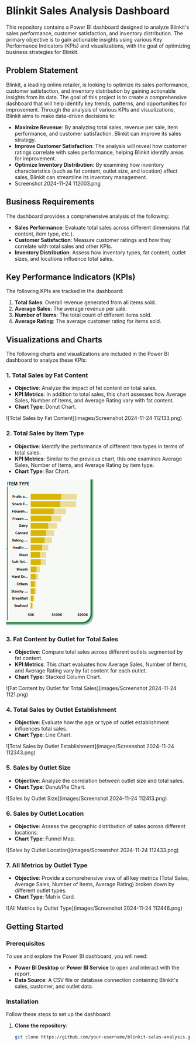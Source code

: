 # Blinkit Sales Analysis Dashboard

This repository contains a Power BI dashboard designed to analyze Blinkit's sales performance, customer satisfaction, and inventory distribution. The primary objective is to gain actionable insights using various Key Performance Indicators (KPIs) and visualizations, with the goal of optimizing business strategies for Blinkit.

## Problem Statement

Blinkit, a leading online retailer, is looking to optimize its sales performance, customer satisfaction, and inventory distribution by gaining actionable insights from its data. The goal of this project is to create a comprehensive dashboard that will help identify key trends, patterns, and opportunities for improvement. Through the analysis of various KPIs and visualizations, Blinkit aims to make data-driven decisions to:

- **Maximize Revenue**: By analyzing total sales, revenue per sale, item performance, and customer satisfaction, Blinkit can improve its sales strategy.
- **Improve Customer Satisfaction**: The analysis will reveal how customer ratings correlate with sales performance, helping Blinkit identify areas for improvement.
- **Optimize Inventory Distribution**: By examining how inventory characteristics (such as fat content, outlet size, and location) affect sales, Blinkit can streamline its inventory management.
- Screenshot 2024-11-24 112003.png

## Business Requirements

The dashboard provides a comprehensive analysis of the following:

- **Sales Performance**: Evaluate total sales across different dimensions (fat content, item type, etc.).
- **Customer Satisfaction**: Measure customer ratings and how they correlate with total sales and other KPIs.
- **Inventory Distribution**: Assess how inventory types, fat content, outlet sizes, and locations influence total sales.

## Key Performance Indicators (KPIs)

The following KPIs are tracked in the dashboard:

1. **Total Sales**: Overall revenue generated from all items sold.
2. **Average Sales**: The average revenue per sale.
3. **Number of Items**: The total count of different items sold.
4. **Average Rating**: The average customer rating for items sold.

## Visualizations and Charts

The following charts and visualizations are included in the Power BI dashboard to analyze these KPIs:

### 1. Total Sales by Fat Content
- **Objective**: Analyze the impact of fat content on total sales.
- **KPI Metrics**: In addition to total sales, this chart assesses how Average Sales, Number of Items, and Average Rating vary with fat content.
- **Chart Type**: Donut Chart.

![Total Sales by Fat Content](images/Screenshot 2024-11-24 112133.png)


### 2. Total Sales by Item Type
- **Objective**: Identify the performance of different item types in terms of total sales.
- **KPI Metrics**: Similar to the previous chart, this one examines Average Sales, Number of Items, and Average Rating by item type.
- **Chart Type**: Bar Chart.

![Total Sales by Item Type](images/ssss.png)

### 3. Fat Content by Outlet for Total Sales
- **Objective**: Compare total sales across different outlets segmented by fat content.
- **KPI Metrics**: This chart evaluates how Average Sales, Number of Items, and Average Rating vary by fat content for each outlet.
- **Chart Type**: Stacked Column Chart.

![Fat Content by Outlet for Total Sales](images/Screenshot 2024-11-24 1121.png)

### 4. Total Sales by Outlet Establishment
- **Objective**: Evaluate how the age or type of outlet establishment influences total sales.
- **Chart Type**: Line Chart.

![Total Sales by Outlet Establishment](images/Screenshot 2024-11-24 112343.png)

### 5. Sales by Outlet Size
- **Objective**: Analyze the correlation between outlet size and total sales.
- **Chart Type**: Donut/Pie Chart.

![Sales by Outlet Size](images/Screenshot 2024-11-24 112413.png)

### 6. Sales by Outlet Location
- **Objective**: Assess the geographic distribution of sales across different locations.
- **Chart Type**: Funnel Map.

![Sales by Outlet Location](images/Screenshot 2024-11-24 112433.png)

### 7. All Metrics by Outlet Type
- **Objective**: Provide a comprehensive view of all key metrics (Total Sales, Average Sales, Number of Items, Average Rating) broken down by different outlet types.
- **Chart Type**: Matrix Card.

![All Metrics by Outlet Type](images/Screenshot 2024-11-24 112446.png)

## Getting Started

### Prerequisites

To use and explore the Power BI dashboard, you will need:

- **Power BI Desktop** or **Power BI Service** to open and interact with the report.
- **Data Source**: A CSV file or database connection containing Blinkit's sales, customer, and outlet data.

### Installation

Follow these steps to set up the dashboard:

1. **Clone the repository**:
   ```bash
   git clone https://github.com/your-username/blinkit-sales-analysis.git

